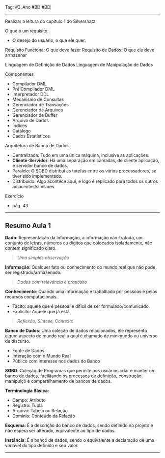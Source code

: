 Tag: #3_Ano #BD #BDI

---

Realizar a leitura do capítulo 1 do Silvershatz

O que é um requisito:
* O desejo do usuário, o que ele quer.

Requisito Funciona: O que deve fazer
Requisito de Dados: O que ele deve armazenar

Linguagem de Definição de Dados
Linguagem de Manipulação de Dados

Componentes
* Compilador DML
* Pré Compilador DML
* Interpretador DDL
* Mecanismo de Consultas
* Gerenciador de Transações
* Gerenciador de Arquivos
* Gerenciador de Buffer
* Arquivo de Dados
* Índices
* Catálogo
* Dados Estatísticos

Arquitetura de Banco de Dados
* Centralizada: Tudo em uma única máquina, inclusive as aplicações.
* **Cliente-Servidor**: Há uma separação em camadas, de cliente aplicação, e servidor banco de dados.
* Paralelo: O SGBD distribui as tarefas entre os vários processadores, se tiver sido implementado.
* Distribuído: Algo acontece aqui, e logo é replicado para todos os outros adjacentes/similares

Exercício
* pág. 43

---

## Resumo Aula 1

**Dado**: Representação da Informação, a informação não-tratada, um conjunto de letras, números ou dígitos que colocados isoladamente, não contem significado claro.
> *Uma simples observação*

**Informação**: Qualquer fato ou conhecimento do mundo real que não pode ser registrado/armazenado.
>*Dados com relevância e propósito*

**Conhecimento**: Quando uma informação é trabalhado por pessoas e pelos recursos computacionais.
- Tácito: aquele que é pessoal e difícil de ser formulado/comunicado.
- Explícito: Aquele que já está 
>*Reflexão, Síntese, Contexto*

**Banco de Dados**:
Uma coleção de dados relacionados, ele representa algum aspecto do mundo real a qual é chamado de minimundo ou universo de discurso.
- Fonte de Dados
- Interação com o Mundo Real
- Público com interesse nos dados do Banco

**SGBD**:
Coleção de Programas que permite aos usuários criar e manter um banco de dados, facilitando os processos de definição, construção, manipulçõ e compartilhamento de bancos de dados.

**Terminologia Básica**:
- Campo: Atributo
- Registro: Tupla
- Arquivo: Tabela ou Relação
- Domínio: Conteúdo da Relação

**Esquema**: É a descrição do banco de dados, sendo definido no projeto e não espera ser alterado, equivalente ao tipo de dados.

**Instância**: É o banco de dados, sendo o equivalente a declaração de uma variável do tipo definido e seu valor.

---
